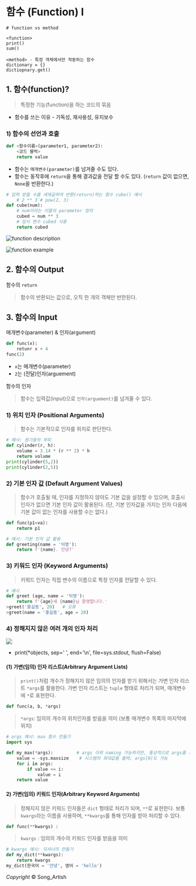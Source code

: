# 함수 (Function) I

```한국어
# function vs method

<function>
print()
sum()

<method> - 특정 객체에서만 작동하는 함수
dictionary = {}
dictiopnary.get()
```

## 1. 함수(function)?

> 특정한 기능(function)을 하는 코드의 묶음

- 함수를 쓰는 이유 - 가독성, 재사용성, 유지보수

### 1) 함수의 선언과 호출

```python
def <함수이름>(parameter1, parameter2):
    <코드 블럭>
    return value
```

- 함수는 `매개변수(parameter)`를 넘겨줄 수도 있다.
- 함수는 동작후에 `return`을 통해 결과값을 전달 할 수도 있다. (`return` 값이 없으면, `None`을 반환한다.)

```python
# 입력 받을 수를 세제곱하여 반환(return)하는 함수 cube() 예시
	# 2 ** 3`# pow(2, 3)
def cube(num):
    # num이라는 이름의 parameter 정의
    cubed = num ** 3
    # 임시 변수 cubed 사용
    return cubed
```

![function description](https://user-images.githubusercontent.com/18046097/61181742-2984fd80-a665-11e9-9d5c-c90e8c64953e.png)

![function example](https://dl.dropbox.com/s/o6v9c0vxpdww1lm/function-argument.png)



## 2. 함수의 Output

함수의 `return`

> 함수의 반환되는 값으로, 오직 한 개의 객체만 반한된다.



## 3. 함수의 Input

매개변수(parameter) & 인자(argument)

```python
def func(x):
    retunr x + 4
func(2)
```

- `x`는 매개변수(parameter)
- `2`는 (전달)인자(arguement)

함수의 인자

> 함수는 입력값(input)으로 `인자(arguement)`를 넘겨줄 수 있다.

### 1) 위치 인자 (Positional Arguments)

> 함수는 기본적으로 인자를 위치로 판단한다.

```python
# 예시: 원기둥의 부피
def cylinder(r, h):
    volume = 3.14 * (r ** 2) * h
    return volume
print(cylinder(5,2))
print(cylinder(2,5))
```

### 2) 기본 인자 값 (Default Argument Values)

> 함수가 호출될 때, 인자를 지정하지 않아도 기본 값을 설정할 수 있으며, 호출시 인자가 없으면 기본 인자 값이 활용된다. (단, 기본 인자값을 가지는 인자 다음에 기본 값이 없는 인자를 사용할 수는 없다.)

```python
def func(p1=va):
    return p1

# 예시: 기본 인자 값 활용
def greeting(name = '익명'):
    return f'{name}. 안녕?'
```

### 3) 키워드 인자 (Keyword Arguments)

> 키워드 인자는 직접 변수의 이름으로 특정 인자를 전달할 수 있다.

```python
# 예시
def greet (age, name = '익명'):
    return f'{age}세 {name}님 환영합니다.'
>greet('홍길동', 20)	# 오류
>greet(name = '홍길동', age = 20)
```

### 4) 정해지지 않은 여러 개의 인자 처리

![](https://user-images.githubusercontent.com/18046097/61181751-2b4ec100-a665-11e9-9a7c-a19a8c445cfa.png)

- print(*objects, sep=' ', end='\n', file=sys.stdout, flush=False)

#### (1) 가변(임의) 인자 리스트(Arbitrary Argument Lists)

> `print()`처럼 개수가 정해지지 않은 임의의 인자를 받기 위해서는 가변 인자 리스트 `*args`를 활용한다. 가변 인자 리스트는 `tuple` 형태로 처리가 되며, 매개변수에 `*`로 표현한다.

```python
def func(a, b, *args)
```

> `*args`: 임의의 개수의 위치인자를 받음을 의미 (보통 매개변수 목록의 마지막에 위치)

```python
# args 예시: max 함수 만들기
import sys

def my_max(*args):		   # args 이외 naming 가능하지만, 통상적으로 args를 사용
    value = -sys.maxsize    # 시스템의 최대값을 출력; args[0]도 가능
    for i in args:
        if value <= i:
            value = i
    return value
```

#### 2) 가변(임의) 키워드 인자(Arbitrary Keyword Arguments)

> 정해지지 않은 키워드 인자들은 `dict` 형태로 처리가 되며, `**`로 표현한다. 보통 `kwargs`라는 이름을 사용하며, `**kwargs`를 통해 인자를 받아 처리할 수 있다.

```python
def func(**kwargs) :
```

> `kwargs` : 임의의 개수의 키워드 인자를 받음을 의미

```python
# kwargs 예시: 딕셔너리 만들기
def my_dict(**kwargs):
    return kwargs
my_dict(한국어 = '안녕', 영어 = 'hello')
```

*Copyright* © Song_Artish